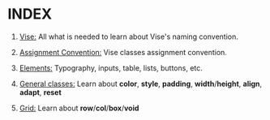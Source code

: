# INDEX

1. [Vise:](https://github.com/Appforge-lab/css-vise/blob/master/doc/naming_convention.md)
  All what is needed to learn about Vise's naming convention.

2. [Assignment Convention:](https://github.com/Appforge-lab/css-vise/blob/master/docs/assignment_convention.md)
  Vise classes assignment convention.
  
3. [Elements:](https://github.com/Appforge-lab/css-vise/blob/master/docs/elements.md)
  Typography, inputs, table, lists, buttons, etc.

4. [General classes:](https://github.com/Appforge-lab/css-vise/blob/master/docs/general_classes.md)
  Learn about **color**, **style**, **padding**, **width**/**height**, **align**, **adapt**, **reset**

5. [Grid:](https://github.com/Appforge-lab/css-vise/blob/master/doc/grid.md)
  Learn about **row**/**col**/**box**/**void**
